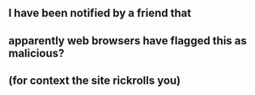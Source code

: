 ## I have been notified by a friend that
## apparently web browsers have flagged this as malicious?
## (for context the site rickrolls you)
